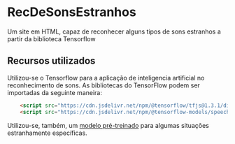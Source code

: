 # RecDeSonsEstranhos
Um site em HTML, capaz de reconhecer alguns tipos de sons estranhos a partir da biblioteca Tensorflow

## Recursos utilizados
Utilizou-se o Tensorflow para a aplicação de inteligencia artificial no reconhecimento de sons. As bibliotecas do TensorFlow podem ser importadas da seguinte maneira:
```html
    <script src="https://cdn.jsdelivr.net/npm/@tensorflow/tfjs@1.3.1/dist/tf.min.js"></script>
    <script src="https://cdn.jsdelivr.net/npm/@tensorflow-models/speech-commands@0.4.0/dist/speech-commands.min.js"></script>
```
Utilizou-se, também, um [modelo pré-treinado](https://teachablemachine.withgoogle.com/models/gDblcvuzC/) para algumas situações estranhamente específicas.
